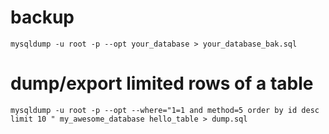 # backup
```
mysqldump -u root -p --opt your_database > your_database_bak.sql
```

# dump/export limited rows of a table
```
mysqldump -u root -p --opt --where="1=1 and method=5 order by id desc limit 10 " my_awesome_database hello_table > dump.sql
```
